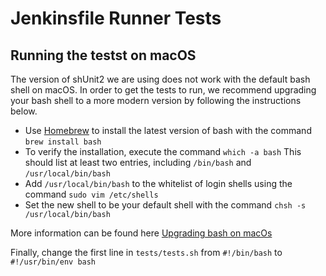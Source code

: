 # Jenkinsfile Runner Tests

## Running the testst on macOS
The version of shUnit2 we are using does not work with the default bash shell on macOS.  In order to get the tests to run, we recommend upgrading your bash shell to a more modern version by following the instructions below.

+ Use [Homebrew](https://brew.sh/) to install the latest version of bash with the command `brew install bash`
+ To verify the installation, execute the command `which -a bash`  This should list at least two entries, including `/bin/bash` and `/usr/local/bin/bash`
+ Add `/usr/local/bin/bash` to the whitelist of login shells using the command `sudo vim /etc/shells`
+ Set the new shell to be your default shell with the command `chsh -s /usr/local/bin/bash`

More information can be found here [Upgrading bash on macOs](https://itnext.io/upgrading-bash-on-macos-7138bd1066ba)

Finally,  change the first line in `tests/tests.sh` from `#!/bin/bash` to `#!/usr/bin/env bash`


